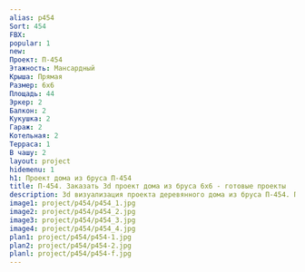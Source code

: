 ```yaml
---
alias: p454
Sort: 454
FBX: 
popular: 1
new: 
Проект: П-454
Этажность: Мансардный
Крыша: Прямая
Размер: 6х6
Площадь: 44
Эркер: 2
Балкон: 2
Кукушка: 2
Гараж: 2
Котельная: 2
Терраса: 1
В чашу: 2
layout: project
hidemenu: 1
h1: Проект дома из бруса П-454
title: П-454. Заказать 3d проект дома из бруса 6х6 - готовые проекты
description: 3d визуализация проекта деревянного дома из бруса П-454. Площадь 44 м2, размер 6х6. Вы можете внести любые изменения в проект.
image1: project/p454/p454_1.jpg
image2: project/p454/p454_2.jpg
image3: project/p454/p454_3.jpg
image4: project/p454/p454_4.jpg
plan1: project/p454/p454-1.jpg
plan2: project/p454/p454-2.jpg
planl: project/p454/p454-f.jpg
---
```

